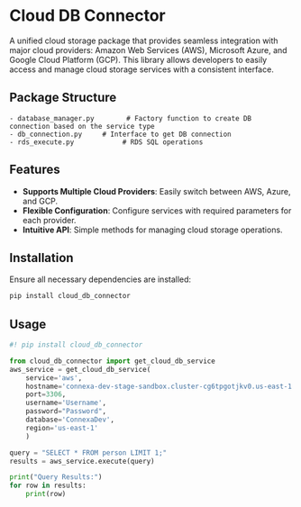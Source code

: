 # Cloud DB Connector

A unified cloud storage package that provides seamless integration with major cloud providers: Amazon Web Services (AWS), Microsoft Azure, and Google Cloud Platform (GCP). This library allows developers to easily access and manage cloud storage services with a consistent interface.

## Package Structure

```plaintext
- database_manager.py        # Factory function to create DB connection based on the service type
- db_connection.py     # Interface to get DB connection
- rds_execute.py            # RDS SQL operations
```

## Features

- **Supports Multiple Cloud Providers**: Easily switch between AWS, Azure, and GCP.
- **Flexible Configuration**: Configure services with required parameters for each provider.
- **Intuitive API**: Simple methods for managing cloud storage operations.

## Installation
Ensure all necessary dependencies are installed:
```python
pip install cloud_db_connector
```

## Usage
```python
#! pip install cloud_db_connector

from cloud_db_connector import get_cloud_db_service
aws_service = get_cloud_db_service(
    service='aws',
    hostname='connexa-dev-stage-sandbox.cluster-cg6tpgotjkv0.us-east-1.rds.amazonaws.com',
    port=3306,
    username='Username',
    password="Password",
    database='ConnexaDev',
    region='us-east-1'
    )

query = "SELECT * FROM person LIMIT 1;"
results = aws_service.execute(query)

print("Query Results:")
for row in results:
    print(row)
```
